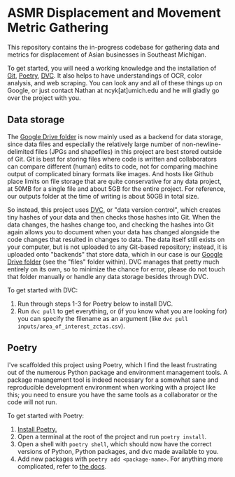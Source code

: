 # ASMR Displacement and Movement Metric Gathering

This repository contains the in-progress codebase for gathering data
and metrics for displacement of Asian businesses in Southeast
Michigan.

To get started, you will need a working knowledge and the installation
of [Git](https://git-scm.com), [Poetry](https://python-poetry.org/),
[DVC](https://dvc.org). It also helps to have understandings of OCR,
color analysis, and web scraping. You can look any and all of these
things up on Google, or just contact Nathan at ncyk[at]umich.edu and
he will gladly go over the project with you.

## Data storage

The
[Google Drive folder](https://drive.google.com/drive/u/1/folders/1-3OHZZUUuHfRH3hZ9sIPORwP9NINbrMI)
is now mainly used as a backend for data storage, since data files and
especially the relatively large number of non-newline-delimited files
(JPGs and shapefiles) in this project are best stored outside of Git.
Git is best for storing files where code is written and collaborators
can compare different (human) edits to code, not for comparing machine
output of complicated binary formats like images. And hosts like Github
place limits on file storage that are quite conservative for any data
project, at 50MB for a single file and about 5GB for the entire
project. For reference, our outputs folder at the time of writing is
about 50GB in total size.

So instead, this project uses [DVC](https://dvc.org), or "data version
control", which creates tiny hashes of your data and then checks those
hashes into Git. When the data changes, the hashes change too, and
checking the hashes into Git again allows you to document when your
data has changed alongside the code changes that resulted in changes
to data. The data itself still exists on your computer, but is not
uploaded to any Git-based repository; instead, it is uploaded onto
"backends" that store data, which in our case is our
[Google Drive folder](https://drive.google.com/drive/u/1/folders/1-3OHZZUUuHfRH3hZ9sIPORwP9NINbrMI)
(see the "files" folder within). DVC manages that pretty much entirely
on its own, so to minimize the chance for error, please do not touch
that folder manually or handle any data storage besides through DVC.

To get started with DVC:

1. Run through steps 1-3 for Poetry below to install DVC.
2. Run `dvc pull` to get everything, or (if you know what you are looking for)
    you can specify the filename as an argument (like `dvc pull inputs/area_of_interest_zctas.csv`).

## Poetry

I've scaffolded this project using Poetry, which I find the least
frustrating out of the numerous Python package and environment
management tools. A package maangement tool is indeed necessary for a
somewhat sane and reproducible development environment when working
with a project like this; you need to ensure you have the same tools
as a collaborator or the code will not run.

To get started with Poetry:

1. [Install Poetry.](https://python-poetry.org/docs/#installation)
2. Open a terminal at the root of the project and run
   `poetry install`.
3. Open a shell with `poetry shell`, which should now have the correct
   versions of Python, Python packages, and dvc made available to you.
4. Add new packages with `poetry add <package-name>`. For anything
   more complicated, refer to
   [the docs](https://python-poetry.org/docs/basic-usage/).
